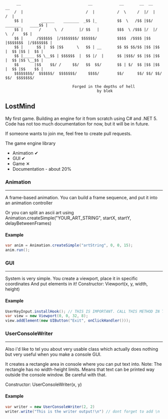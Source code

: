 ```
     __                              __            __       __  __                  __ 
    /  |                            /  |          /  \     /  |/  |                /  |
    $$ |        ______    _______  _$$ |_         $$  \   /$$ |$$/  _______    ____$$ |
    $$ |       /      \  /       |/ $$   |        $$$  \ /$$$ |/  |/       \  /    $$ |
    $$ |      /$$$$$$  |/$$$$$$$/ $$$$$$/         $$$$  /$$$$ |$$ |$$$$$$$  |/$$$$$$$ |
    $$ |      $$ |  $$ |$$      \   $$ | __       $$ $$ $$/$$ |$$ |$$ |  $$ |$$ |  $$ |
    $$ |_____ $$ \__$$ | $$$$$$  |  $$ |/  |      $$ |$$$/ $$ |$$ |$$ |  $$ |$$ \__$$ |
    $$       |$$    $$/ /     $$/   $$  $$/       $$ | $/  $$ |$$ |$$ |  $$ |$$    $$ |
    $$$$$$$$/  $$$$$$/  $$$$$$$/     $$$$/        $$/      $$/ $$/ $$/   $$/  $$$$$$$/

                              Forged in the depths of hell
                                         by blek
```
## LostMind
My first game. Building an engine for it from scratch
using C# and .NET 5.
Code has not too much documentation for now, but it will be in future.

If someone wants to join me, feel free to create pull requests.

The game engine library
 - Animation ✔
 - GUI ✔
 - Game ✕
 - Documentation - about 20%
 
### Animation
---
A frame-based animation.
You can build a frame sequence, and put it into an animation controller

Or you can split an ascii art using Animation.createSimple("YOUR_ART_STRING", startX, startY, delayBetweenFrames)

#### Example
```cs
var anim = Animation.createSimple("artString", 0, 0, 15);
anim.run();
```

### GUI
---
System is very simple.
You create a viewport, place it in specific coordinates
And put elements in it!
Constructor: Viewport(x, y, width, height)


#### Example
```cs
UserKeyInput.installHook(); // THIS IS IMPORTANT. CALL THIS METHOD IN THE FIRST LINES OF YOUR START POINT
var view = new Viewport(0, 0, 32, 8);
view.addElement(new UIButton("Exit", onClickHandler()));
```

### UserConsoleWriter
---
Also i'd like to tel you about very usable class
which actually does nothing but very useful
when you make a console GUI.

It creates a rectangle area in console
where you can put text into.
Note: The rectangle has no width-height limits.
Means that text can be printed way outside the console window.
Be careful with that.

Constructor: UserConsoleWriter(x, y)

#### Example
```cs
var writer = new UserConsoleWriter(2, 2)
writer.write("This is the writer output!\n") // dont forget to add \n
```

